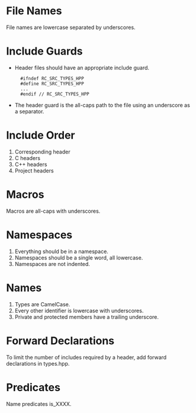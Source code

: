 File Names
==========
File names are lowercase separated by underscores.

Include Guards
==============
* Header files should have an appropriate include guard.

        #ifndef RC_SRC_TYPES_HPP
        #define RC_SRC_TYPES_HPP
        ...
        #endif // RC_SRC_TYPES_HPP

* The header guard is the all-caps path to the file using an
  underscore as a separator.

Include Order
=============
1. Corresponding header
2. C headers
3. C++ headers
4. Project headers

Macros
======
Macros are all-caps with underscores.

Namespaces
==========
1. Everything should be in a namespace.
2. Namespaces should be a single word, all lowercase.
3. Namespaces are not indented.

Names
=====
1. Types are CamelCase.
2. Every other identifier is lowercase with underscores.
3. Private and protected members have a trailing underscore.

Forward Declarations
====================
To limit the number of includes required by a header, add forward declarations in types.hpp.

Predicates
==========
Name predicates is_XXXX.
